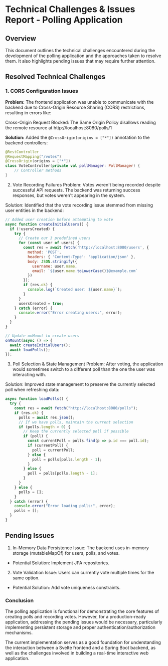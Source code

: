# Technical Challenges & Issues Report - Polling Application

## Overview

This document outlines the technical challenges encountered during the development of the polling application and the approaches taken to resolve them. It also highlights pending issues that may require further attention.

## Resolved Technical Challenges

### 1. CORS Configuration Issues

**Problem:** The frontend application was unable to communicate with the backend due to Cross-Origin Resource Sharing (CORS) restrictions, resulting in errors like:

Cross-Origin Request Blocked: The Same Origin Policy disallows reading the remote resource at http://localhost:8080/polls/1

**Solution:** Added the `@CrossOrigin(origins = ["*"])` annotation to the backend controllers:

```kotlin
@RestController
@RequestMapping("/votes")
@CrossOrigin(origins = ["*"])
class VoteController(private val pollManager: PollManager) {
    // Controller methods
}
```
2. Vote Recording Failures
Problem: Votes weren't being recorded despite successful API requests. The backend was returning success responses, but votes weren't appearing in the system.

Solution: Identified that the vote recording issue stemmed from missing user entities in the backend:
```javascript
// Added user creation before attempting to vote
async function createInitialUsers() {
  if (!usersCreated) {
    try {
      // Create our 3 predefined users
      for (const user of users) {
        const res = await fetch('http://localhost:8080/users', {
          method: 'POST',
          headers: { 'Content-Type': 'application/json' },
          body: JSON.stringify({
            username: user.name,
            email: `${user.name.toLowerCase()}@example.com`
          })
        });
        if (res.ok) {
          console.log(`Created user: ${user.name}`);
        }
      }
      usersCreated = true;
    } catch (error) {
      console.error("Error creating users:", error);
    }
  }
}

// Update onMount to create users
onMount(async () => {
  await createInitialUsers();
  await loadPolls();
});
```
3. Poll Selection & State Management
Problem: After voting, the application would sometimes switch to a different poll than the one the user was interacting with.

Solution: Improved state management to preserve the currently selected poll when refreshing data:

```javascript
async function loadPolls() {
  try {
    const res = await fetch("http://localhost:8080/polls");
    if (res.ok) {
      polls = await res.json();
      // If we have polls, maintain the current selection
      if (polls.length > 0) {
        // Keep the currently selected poll if possible
        if (poll) {
          const currentPoll = polls.find(p => p.id === poll.id);
          if (currentPoll) {
            poll = currentPoll;
          } else {
            poll = polls[polls.length - 1];
          }
        } else {
          poll = polls[polls.length - 1];
        }
      }
    } else {
      polls = [];
    }
  } catch (error) {
    console.error("Error loading polls:", error);
    polls = [];
  }
}
```
## Pending Issues
1. In-Memory Data Persistence
Issue: The backend uses in-memory storage (mutableMapOf) for users, polls, and votes.
- Potential Solution: Implement JPA repositories.

2. Vote Validation
Issue: Users can currently vote multiple times for the same option.

- Potential Solution: Add vote uniqueness constraints.

### Conclusion
The polling application is functional for demonstrating the core features of creating polls and recording votes. However, for a production-ready application, addressing the pending issues would be necessary, particularly implementing persistent storage and proper authentication/authorization mechanisms.

The current implementation serves as a good foundation for understanding the interaction between a Svelte frontend and a Spring Boot backend, as well as the challenges involved in building a real-time interactive web application.


